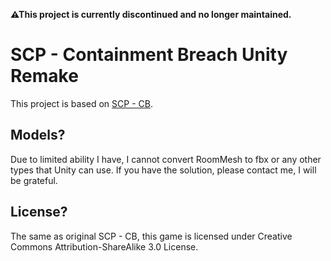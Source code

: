 **⚠This project is currently discontinued and no longer maintained.**

# SCP - Containment Breach Unity Remake
This project is based on [SCP - CB](https://github.com/Regalis11/scpcb).
## Models?
Due to limited ability I have, I cannot convert RoomMesh to fbx or any other types that Unity can use. If you have the solution, please contact me, I will be grateful.
## License?
The same as original SCP - CB, this game is licensed under Creative Commons Attribution-ShareAlike 3.0 License. 
